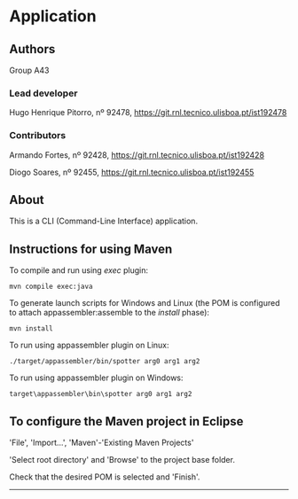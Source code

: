 # Application


## Authors

Group A43

### Lead developer 

Hugo Henrique Pitorro, nº 92478, https://git.rnl.tecnico.ulisboa.pt/ist192478

### Contributors

Armando Fortes, nº 92428, https://git.rnl.tecnico.ulisboa.pt/ist192428

Diogo Soares, nº 92455, https://git.rnl.tecnico.ulisboa.pt/ist192455

## About

This is a CLI (Command-Line Interface) application.


## Instructions for using Maven

To compile and run using _exec_ plugin:

```
mvn compile exec:java
```

To generate launch scripts for Windows and Linux
(the POM is configured to attach appassembler:assemble to the _install_ phase):

```
mvn install
```

To run using appassembler plugin on Linux:

```
./target/appassembler/bin/spotter arg0 arg1 arg2
```

To run using appassembler plugin on Windows:

```
target\appassembler\bin\spotter arg0 arg1 arg2
```


## To configure the Maven project in Eclipse

'File', 'Import...', 'Maven'-'Existing Maven Projects'

'Select root directory' and 'Browse' to the project base folder.

Check that the desired POM is selected and 'Finish'.


----

